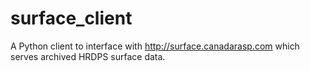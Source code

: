 # surface_client
A Python client to interface with http://surface.canadarasp.com which serves archived HRDPS surface data.

